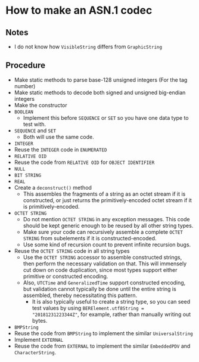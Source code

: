 # How to make an ASN.1 codec

## Notes

- I do not know how `VisibleString` differs from `GraphicString`

## Procedure

- Make static methods to parse base-128 unsigned integers (For the tag number)
- Make static methods to decode both signed and unsigned big-endian integers
- Make the constructor
- `BOOLEAN`
  - Implement this before `SEQUENCE` or `SET` so you have one data type to
    test with.
- `SEQUENCE` and `SET`
  - Both will use the same code.
- `INTEGER`
- Reuse the `INTEGER` code in `ENUMERATED`
- `RELATIVE OID`
- Reuse the code from `RELATIVE OID` for `OBJECT IDENTIFIER`
- `NULL`
- `BIT STRING`
- `REAL`
- Create a `deconstruct()` method
  - This assembles the fragments of a string as an octet stream if it is
    constructed, or just returns the primitively-encoded octet stream if
    it is primitively-encoded.
- `OCTET STRING`
  - Do not mention `OCTET STRING` in any exception messages. This code should
    be kept generic enough to be reused by all other string types.
  - Make sure your code can recursively assemble a complete `OCTET STRING` from
    subelements if it is constructed-encoded.
  - Use some kind of recursion count to prevent infinite recursion bugs.
- Reuse the `OCTET STRING` code in all string types
  - Use the `OCTET STRING` accessor to assemble constructed strings, then
    perform the necessary validation on that. This will immensely cut down
    on code duplication, since most types support either primitive or
    constructed encoding.
  - Also, `UTCTime` and `GeneralizedTime` support constructed encoding, but
    validation cannot typically be done until the entire string is assembled,
    thereby necessitating this pattern.
    - It is also typically useful to create a string type, so you can seed
      test values by using `BERElement.utf8String = "20181231223344Z"`, for
      example, rather than manually writing out bytes.
- `BMPString`
- Reuse the code from `BMPString` to implement the similar `UniversalString`
- Implement `EXTERNAL`
- Reuse the code from `EXTERNAL` to implement the similar `EmbeddedPDV` and `CharacterString`.